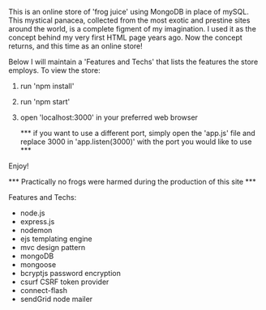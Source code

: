 This is an online store of 'frog juice' using MongoDB in place of mySQL. This mystical panacea, collected from the most exotic and prestine sites around the world, is a complete figment of my imagination. I used it as the concept behind my very first HTML page years ago.  Now the concept returns, and this time as an online store!  

Below I will maintain a 'Features and Techs' that lists the features the store employs.
To view the store:


1. run 'npm install'
2. run 'npm start'
3. open 'localhost:3000' in your preferred web browser
      
      *** if you want to use a different port, 
      simply open the 'app.js' file and replace 
      3000 in 'app.listen(3000)' with the 
      port you would like to use ***

Enjoy!


*** Practically no frogs were harmed during the production of this site ***


Features and Techs:

* node.js
* express.js
* nodemon
* ejs templating engine
* mvc design pattern
* mongoDB
* mongoose
* bcryptjs password encryption 
* csurf CSRF token provider
* connect-flash
* sendGrid node mailer